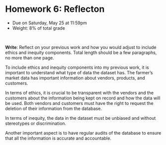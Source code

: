 # Homework 6: Reflecton

- Due on Saturday, May 25 at 11:59pm
- Weight: 8% of total grade

<br>

**Write**: Reflect on your previous work and how you would adjust to include ethics and inequity components. Total length should be a few paragraphs, no more than one page.

To include ethics and inequity components into my previous work, it is important to understand what type of data the dataset has. The farmer’s market data has important information about vendors, products, and customers. 

In terms of ethics, it is crucial to be transparent with the vendors and the customers about the information being kept on record and how the data will be used. Both vendors and customers must have the right to request the deletion of their information from the database.

In terms of inequity, the data in the dataset must be unbiased and without stereotypes or discrimination.

Another important aspect is to have regular audits of the database to ensure that all the information is accurate and accountable.

